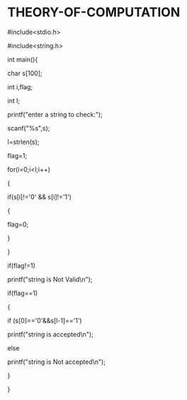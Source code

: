 # THEORY-OF-COMPUTATION

#include<stdio.h>


#include<string.h>

int main(){

char s[100];

int i,flag;

int l;

printf("enter a string to check:");

scanf("%s",s);

l=strlen(s);

flag=1;

for(i=0;i<l;i++)

{

if(s[i]!='0' && s[i]!='1')


{

flag=0;


}

}

if(flag!=1)

printf("string is Not Valid\n");

if(flag==1)

{

if (s[0]=='0'&&s[l-1]=='1')

printf("string is accepted\n");

else

printf("string is Not accepted\n");

}

}

